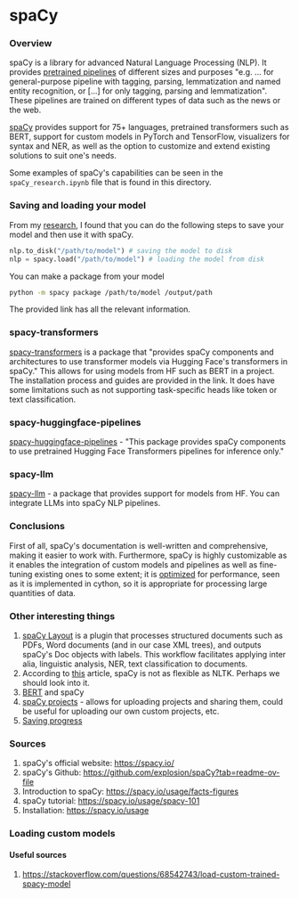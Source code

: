 # spaCy
### Overview
spaCy is a library for advanced Natural Language Processing (NLP). It provides [pretrained pipelines](https://spacy.io/models) of different sizes and purposes "e.g. ... for general-purpose pipeline with tagging, parsing, lemmatization and named entity recognition, or [...] for only tagging, parsing and lemmatization". These pipelines are trained on different types of data such as the news or the web. 

[spaCy](https://spacy.io/) provides support for 75+ languages, pretrained transformers such as BERT, support for custom models in PyTorch and TensorFlow, visualizers for syntax and NER, as well as the option to customize and extend existing solutions to suit one's needs. 

Some examples of spaCy's capabilities can be seen in the `spaCy_research.ipynb` file that is found in this directory. 

### Saving and loading your model
From my [research](https://spacy.io/usage/saving-loading), I found that you can do the following steps to save your model and then use it with spaCy. 

```python
nlp.to_disk("/path/to/model") # saving the model to disk
nlp = spacy.load("/path/to/model") # loading the model from disk
```

You can make a package from your model
```bash
python -m spacy package /path/to/model /output/path 
```

The provided link has all the relevant information. 

### spacy-transformers
[spacy-transformers](https://github.com/explosion/spacy-transformers) is a package that "provides spaCy components and architectures to use transformer models via Hugging Face's transformers in spaCy." This allows for using models from HF such as BERT in a project. The installation process and guides are provided in the link. It does have some limitations such as not supporting task-specific heads like token or text classification. 

### spacy-huggingface-pipelines 
[spacy-huggingface-pipelines](https://github.com/explosion/spacy-huggingface-pipelines) - "This package provides spaCy components to use pretrained Hugging Face Transformers pipelines for inference only."

### spacy-llm
[spacy-llm](https://spacy.io/usage/large-language-models#example-2) - a package that provides support for models from HF. You can integrate LLMs into spaCy NLP pipelines. 

### Conclusions
First of all, spaCy's documentation is well-written and comprehensive, making it easier to work with. Furthermore, spaCy is highly customizable as it enables the integration of custom models and pipelines as well as fine-tuning existing ones to some extent; it is [optimized](https://www.seaflux.tech/blogs/NLP-libraries-spaCy-NLTK-differences) for performance, seen as it is implemented in cython, so it is appropriate for processing large quantities of data. 

### Other interesting things
1. [spaCy Layout](https://github.com/explosion/spacy-layout) is a plugin that processes structured documents such as PDFs, Word documents (and in our case XML trees), and outputs spaCy's Doc objects with labels. This workflow facilitates applying inter alia, linguistic analysis, NER, text classification to documents. 
2. According to [this](https://medium.com/%40prabhuss73/spacy-vs-nltk-a-comprehensive-comparison-of-two-popular-nlp-libraries-in-python-b66dc477a689) article, spaCy is not as flexible as NLTK. Perhaps we should look into it. 
3. [BERT](https://spacy.io/universe/project/bertopic) and spaCy
4. [spaCy projects](https://spacy.io/usage/projects) - allows for uploading projects and sharing them, could be useful for uploading our own custom projects, etc.
5. [Saving progress](https://spacy.io/usage/saving-loading)

### Sources
1. spaCy's official website: https://spacy.io/ 
2. spaCy's Github: https://github.com/explosion/spaCy?tab=readme-ov-file 
3. Introduction to spaCy: https://spacy.io/usage/facts-figures
4. spaCy tutorial: https://spacy.io/usage/spacy-101 
5. Installation: https://spacy.io/usage 

### Loading custom models
#### Useful sources
1. https://stackoverflow.com/questions/68542743/load-custom-trained-spacy-model  
